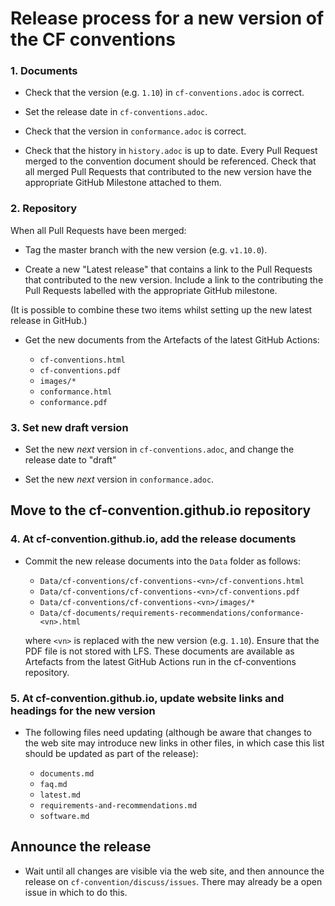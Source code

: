 # Release process for a new version of the CF conventions

### 1. Documents

* Check that the version (e.g. `1.10`) in `cf-conventions.adoc` is correct.

* Set the release date in `cf-conventions.adoc`.

* Check that the version in `conformance.adoc` is correct.

* Check that the history in `history.adoc` is up to date. Every Pull
  Request merged to the convention document should be
  referenced. Check that all merged Pull Requests that contributed to
  the new version have the appropriate GitHub Milestone attached to
  them.


### 2. Repository

When all Pull Requests have been merged:

* Tag the master branch with the new version (e.g. `v1.10.0`).

* Create a new "Latest release" that contains a link to the Pull
  Requests that contributed to the new version. Include a link to the
  contributing the Pull Requests labelled with the appropriate GitHub
  milestone.

(It is possible to combine these two items whilst setting up the new
latest release in GitHub.)

* Get the new documents from the Artefacts of the latest GitHub Actions:

  * `cf-conventions.html`
  * `cf-conventions.pdf`
  * `images/*`
  * `conformance.html`
  * `conformance.pdf`

### 3. Set new draft version

* Set the new *next* version in `cf-conventions.adoc`, and change the
  release date to "draft"

* Set the new *next* version in `conformance.adoc`.

## Move to the cf-convention.github.io repository

### 4. At cf-convention.github.io, add the release documents

* Commit the new release documents into the `Data` folder as follows:
   
  * `Data/cf-conventions/cf-conventions-<vn>/cf-conventions.html`
  * `Data/cf-conventions/cf-conventions-<vn>/cf-conventions.pdf`
  * `Data/cf-conventions/cf-conventions-<vn>/images/*`
  * `Data/cf-documents/requirements-recommendations/conformance-<vn>.html`
     
   where `<vn>` is replaced with the new version (e.g. `1.10`). Ensure
   that the PDF file is not stored with LFS. These documents are
   available as Artefacts from the latest GitHub Actions run in the
   cf-conventions repository.

### 5. At cf-convention.github.io, update website links and headings for the new version

* The following files need updating (although be aware that changes
  to the web site may introduce new links in other files, in which
  case this list should be updated as part of the release):
  
   * `documents.md`
   * `faq.md`
   * `latest.md`
   * `requirements-and-recommendations.md`
   * `software.md`
 
## Announce the release

* Wait until all changes are visible via the web site, and then
  announce the release on `cf-convention/discuss/issues`. There may
  already be a open issue in which to do this.

